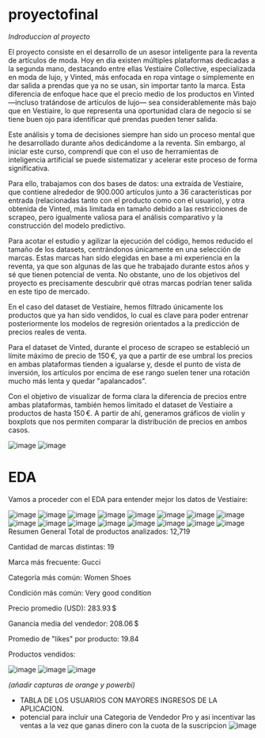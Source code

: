 # proyectofinal

*Indroduccion al proyecto*

El proyecto consiste en el desarrollo de un asesor inteligente para la reventa de artículos de moda. Hoy en dia existen múltiples plataformas dedicadas a la segunda mano, destacando entre ellas Vestiaire Collective, especializada en moda de lujo, y Vinted, más enfocada en ropa vintage o simplemente en dar salida a prendas que ya no se usan, sin importar tanto la marca. Esta diferencia de enfoque hace que el precio medio de los productos en Vinted —incluso tratándose de artículos de lujo— sea considerablemente más bajo que en Vestiaire, lo que representa una oportunidad clara de negocio si se tiene buen ojo para identificar qué prendas pueden tener salida.

Este análisis y toma de decisiones siempre han sido un proceso mental que he desarrollado durante años dedicándome a la reventa. Sin embargo, al iniciar este curso, comprendí que con el uso de herramientas de inteligencia artificial se puede sistematizar y acelerar este proceso de forma significativa.

Para ello, trabajamos con dos bases de datos: una extraída de Vestiaire, que contiene alrededor de 900.000 artículos junto a 36 características por entrada (relacionadas tanto con el producto como con el usuario), y otra obtenida de Vinted, más limitada en tamaño debido a las restricciones de scrapeo, pero igualmente valiosa para el análisis comparativo y la construcción del modelo predictivo.

Para acotar el estudio y agilizar la ejecución del código, hemos reducido el tamaño de los datasets, centrándonos únicamente en una selección de marcas. Estas marcas han sido elegidas en base a mi experiencia en la reventa, ya que son algunas de las que he trabajado durante estos años y sé que tienen potencial de venta. No obstante, uno de los objetivos del proyecto es precisamente descubrir qué otras marcas podrían tener salida en este tipo de mercado.

En el caso del dataset de Vestiaire, hemos filtrado únicamente los productos que ya han sido vendidos, lo cual es clave para poder entrenar posteriormente los modelos de regresión orientados a la predicción de precios reales de venta.

Para el dataset de Vinted, durante el proceso de scrapeo se estableció un límite máximo de precio de 150 €, ya que a partir de ese umbral los precios en ambas plataformas tienden a igualarse y, desde el punto de vista de inversión, los artículos por encima de ese rango suelen tener una rotación mucho más lenta y quedar "apalancados".

Con el objetivo de visualizar de forma clara la diferencia de precios entre ambas plataformas, también hemos limitado el dataset de Vestiaire a productos de hasta 150 €. A partir de ahí, generamos gráficos de violín y boxplots que nos permiten comparar la distribución de precios en ambos casos.

![image](https://github.com/user-attachments/assets/62d87718-0a48-4520-81a5-8df1bd88f455)
![image](https://github.com/user-attachments/assets/e2acf6a9-1daf-45cb-adab-5015d85df683)

# EDA

Vamos a proceder con el EDA para entender mejor los datos de Vestiaire:

![image](https://github.com/user-attachments/assets/ba40d083-38a2-436b-ae9c-38812aac6c7f)
![image](https://github.com/user-attachments/assets/ba846a72-c0ed-4783-98b7-5c1ca7ad1d2a)
![image](https://github.com/user-attachments/assets/f67897a2-a957-4227-89a0-62aabb794887)
![image](https://github.com/user-attachments/assets/4692a887-6815-4dd0-96e5-e50037944f49)
![image](https://github.com/user-attachments/assets/32dea084-b04b-4738-b472-1cecaa23514d)
![image](https://github.com/user-attachments/assets/6e24a2fc-2511-4039-bb53-ec405542eebb)
![image](https://github.com/user-attachments/assets/96e9a3ca-e8c3-49ae-a175-cdcb17ee9e56)
![image](https://github.com/user-attachments/assets/10f1e88c-a56d-449c-be88-2faf6db5b7b3)
![image](https://github.com/user-attachments/assets/9736e10b-ec1d-4525-91c0-3414a9a7f0df)
![image](https://github.com/user-attachments/assets/41f9128b-409b-4d80-8dc3-eb1b1f41577e)
![image](https://github.com/user-attachments/assets/9d8c8a3d-c1a0-47fe-8d8e-5eff2a3936ad)
![image](https://github.com/user-attachments/assets/afef027f-d9dd-4d7e-b1f4-f71c5fcb2269)
![image](https://github.com/user-attachments/assets/406a55f2-070e-4470-bf0a-8ab67f42b2f5)
![image](https://github.com/user-attachments/assets/d7a9f08a-5f4c-4477-a083-11feb3ed82ad)
![image](https://github.com/user-attachments/assets/3c5a0853-52e2-498a-a7bf-aa3e3548ff3d)
![image](https://github.com/user-attachments/assets/17db4335-3798-46ab-bac8-46c317c013e7)
Resumen General
Total de productos analizados: 12,719

Cantidad de marcas distintas: 19

Marca más frecuente: Gucci

Categoría más común: Women Shoes

Condición más común: Very good condition

Precio promedio (USD): 283.93 $

Ganancia media del vendedor: 208.06 $

Promedio de "likes" por producto: 19.84

Productos vendidos:

![image](https://github.com/user-attachments/assets/b4b6da41-aadb-4f5b-b83a-4e87e801fe49)
![image](https://github.com/user-attachments/assets/ac923729-2d53-4480-98ae-fce40265541e)
![image](https://github.com/user-attachments/assets/62095838-1d5c-4633-9e95-520b10a51a10)

*(añadir capturas de orange y powerbi)*


* TABLA DE LOS USUARIOS CON MAYORES INGRESOS DE LA APLICACION.
* potencial para incluir una Categoria de Vendedor Pro y asi incentivar las ventas a la vez que ganas dinero con la cuota de la suscripcion
![image](https://github.com/user-attachments/assets/1f086460-6506-4f89-bce3-044ce022215a)



